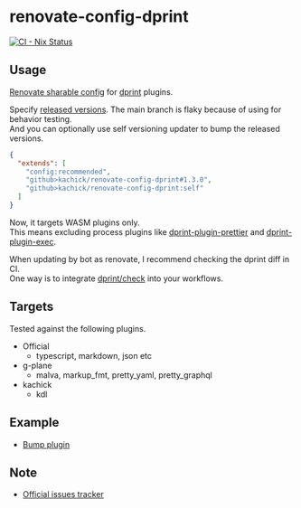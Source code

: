 # renovate-config-dprint

[![CI - Nix Status](https://github.com/kachick/renovate-config-dprint/actions/workflows/ci-nix.yml/badge.svg?branch=main)](https://github.com/kachick/renovate-config-dprint/actions/workflows/ci-nix.yml?query=branch%3Amain+)

## Usage

[Renovate sharable config](https://docs.renovatebot.com/config-presets/) for [dprint](https://github.com/dprint/dprint) plugins.

Specify [released versions](https://github.com/kachick/renovate-config-dprint/releases). The main branch is flaky because of using for behavior testing.\
And you can optionally use self versioning updater to bump the released versions.

```json
{
  "extends": [
    "config:recommended",
    "github>kachick/renovate-config-dprint#1.3.0",
    "github>kachick/renovate-config-dprint:self"
  ]
}
```

Now, it targets WASM plugins only.\
This means excluding process plugins like [dprint-plugin-prettier](https://github.com/kachick/renovate-config-dprint/issues/11) and [dprint-plugin-exec](https://github.com/dprint/dprint-plugin-exec).

When updating by bot as renovate, I recommend checking the dprint diff in CI.\
One way is to integrate [dprint/check](https://github.com/dprint/check) into your workflows.

## Targets

Tested against the following plugins.

- Official
  - typescript, markdown, json etc
- g-plane
  - malva, markup_fmt, pretty_yaml, pretty_graphql
- kachick
  - kdl

## Example

- [Bump plugin](https://github.com/kachick/renovate-config-dprint/pull/1)

## Note

- [Official issues tracker](https://github.com/kachick/renovate-config-dprint/issues/7)
